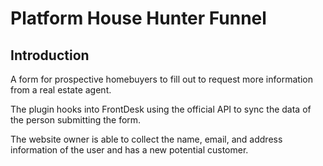 # Platform House Hunter Funnel

## Introduction

A form for prospective homebuyers to fill out to request more information from a real estate agent.

The plugin hooks into FrontDesk using the official API to sync the data of the person submitting the form.

The website owner is able to collect the name, email, and address information of the user and has a new potential customer.